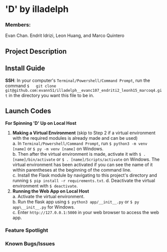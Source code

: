 # 'D' by illadelph
### Members:
Evan Chan. Endrit Idrizi, Leon Huang, and Marco Quintero

## Project Description

## Install Guide
**SSH**: In your computer's ```Terminal/Powershell/Command Prompt```, run the command ```$   git clone git@github.com:evann51/illadelph__evanc107_endriti2_leonh15_marcoq4.git``` in the directory you want this file to be in.

## Launch Codes
**For Spinning 'D' Up on Local Host**  

1. **Making a Virtual Environment** (skip to Step 2 if a virtual environment with the required modules is already made and can be used)  
  a. In ```Terminal/Powershell/Command Prompt```, run ```$ python3 -m venv [name]``` or ```$ py -m venv [name]``` on Windows.  
  b. Then after the virtual environment is made, activate it with ```$ . [name]/bin/activate``` or ```$ . [name]/Scripts/activate``` on Windows. The virtual environment has been activated if you can see the name of it within parentheses at the beginning of the command line.  
  c. Install the Flask module by navigating to this project's directory and running ```$ pip install -r requirements.txt```.
  d. Deactivate the virtual environment with ```$ deactivate```.
3. **Running the Web App on Local Host**  
  a. Activate the virtual environment.  
  b. Run the flask app using ```$ python3 app/__init__.py``` or ```$ py app\__init__.py``` for Windows.  
  c. Enter ```http://127.0.0.1:5000``` in your web browser to access the web app.

### Feature Spotlight

### Known Bugs/Issues
